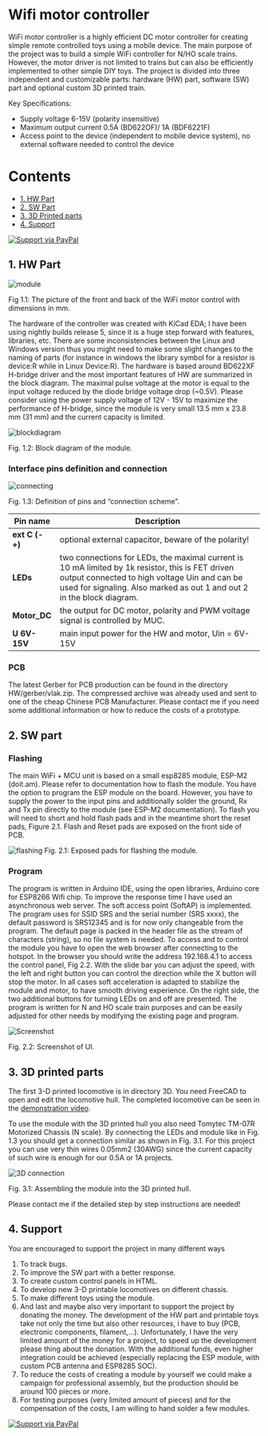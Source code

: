 # Wifi motor controller

WiFi motor controller is a highly efficient DC motor controller for creating simple remote controlled toys using a mobile device. The main purpose of the project was to build a simple WiFi controller for N/HO scale trains. However, the motor driver is not limited to trains but can also be efficiently implemented to other simple DIY toys.  The project is divided into three independent and customizable parts: hardware (HW) part, software (SW) part and optional custom 3D printed train. 

Key Specifications:
-	Supply voltage 6-15V (polarity insensitive)
-	Maximum output current 0.5A (BD622OF)/ 1A (BDF6221F)
-	Access point to the device (independent to mobile device system), no external software needed to control the device

 # Contents
 
     
- [1. HW Part](#1-hw-part) 
- [2. SW Part](#2-sw-part)
- [3. 3D Printed parts](#3-3d-printed-parts)
- [4. Support](#4-support)

[![Support via PayPal](https://cdn.rawgit.com/twolfson/paypal-github-button/1.0.0/dist/button.svg)](https://paypal.me/andrejcampa)


## 1. HW Part

![module](https://raw.githubusercontent.com/andrejcampa/WiFi-motor-controller/master/docs/module.png)

Fig 1.1: The picture of the front and back of the WiFi motor control with dimensions in mm.

The hardware of the controller was created with KiCad EDA; I have been using nightly builds release 5, since it is a huge step forward with features, libraries, etc. There are some inconsistencies between the Linux and Windows version thus you might need to make some slight changes to the naming of parts (for instance in windows the library symbol for a resistor is device:R while in Linux Device:R).
The hardware is based around BD622XF H-bridge driver and the most important features of HW are summarized in the block diagram. The maximal pulse voltage at the motor is equal to the input voltage reduced by the diode bridge voltage drop (~0.5V). Please consider using the power supply voltage of 12V - 15V to maximize the performance of H-bridge, since the module is very small 13.5 mm x 23.8 mm (31 mm) and the current capacity is limited.

![blockdiagram](https://raw.githubusercontent.com/andrejcampa/WiFi-motor-controller/master/docs/blockdiagram.png)

Fig. 1.2: Block diagram of the module.

### Interface pins definition and connection

![connecting](https://raw.githubusercontent.com/andrejcampa/WiFi-motor-controller/master/docs/connection.png)

Fig. 1.3: Definition of pins and “connection scheme”.

Pin name | Description
------------ | -------------
**ext C (- +)** | optional external capacitor, beware of the polarity!
**LEDs** | two connections for LEDs, the maximal current is 10 mA limited by 1k resistor, this is FET driven output connected to high voltage Uin and can be used for signaling. Also marked as out 1 and out 2 in the block diagram.
**Motor_DC** | the output for DC motor, polarity and PWM voltage signal is controlled by MUC.
**U 6V-15V** | main input power for the HW and motor, Uin = 6V-15V

### PCB
The latest Gerber for PCB production can be found in the directory HW/gerber/vlak.zip. The compressed archive was already used and sent to one of the cheap Chinese PCB Manufacturer. Please contact me if you need some additional information or how to reduce the costs of a prototype.



## 2. SW part

### Flashing

The main WiFi + MCU unit is based on a small esp8285 module, ESP-M2 (doit.am). Please refer to documentation how to flash the module. You have the option to program the ESP module on the board. However, you have to supply the power to the input pins and additionally solder the ground, Rx and Tx pin directly to the module (see ESP-M2 documentation).  To flash you will need to short and hold flash pads and in the meantime short the reset pads, Figure 2.1. Flash and Reset pads are exposed on the front side of PCB.

![flashing](https://raw.githubusercontent.com/andrejcampa/WiFi-motor-controller/master/docs/flashing.png)
Fig. 2.1: Exposed pads for flashing the module.

### Program
The program is written in Arduino IDE, using the open libraries, Arduino core for ESP8266 Wifi chip. To improve the response time I have used an asynchronous web server. The soft access point (SoftAP) is implemented. The program uses for SSID SRS and the serial number (SRS xxxx), the default password is SRS12345 and is for now only changeable from the program. The default page is packed in the header file as the stream of characters (string), so no file system is needed.
To access and to control the module you have to open the web browser after connecting to the hotspot. In the browser you should write the address 192.168.4.1 to access the control panel, Fig 2.2. With the slide bar you can adjust the speed, with the left and right button you can control the direction while the X button will stop the motor. In all cases soft acceleration is adapted to stabilize the module and motor, to have smooth driving experience. On the right side, the two additional buttons for turning LEDs on and off are presented. The program is written for N and HO scale train purposes and can be easily adjusted for other needs by modifying the existing page and program.

![Screenshot](https://raw.githubusercontent.com/andrejcampa/WiFi-motor-controller/master/docs/Screenshot.png)

Fig. 2.2: Screenshot of UI.

## 3. 3D printed parts
The first 3-D printed locomotive is in directory 3D. You need FreeCAD to open and edit the locomotive hull. The completed locomotive can be seen in the [demonstration video](https://youtu.be/si7zXm7mwlY).

To use the module with the 3D printed hull you also need Tomytec TM-07R Motorized Chassis (N scale). By connecting the LEDs and module like in Fig. 1.3 you should get a connection similar as shown in Fig. 3.1. For this project you can use very thin wires 0.05mm2 (30AWG) since the current capacity of such wire is enough for our 0.5A or 1A projects.

![3D connection](https://raw.githubusercontent.com/andrejcampa/WiFi-motor-controller/master/docs/3Dconnection.png)

Fig. 3.1: Assembling the module into the 3D printed hull.

Please contact me if the detailed step by step instructions are needed!

## 4. Support
You are encouraged to support the project in many different ways
1. To track bugs.
2. To improve the SW part with a better response.
3. To create custom control panels in HTML.
4. To develop new 3-D printable locomotives on different chassis.
5. To make different toys using the module.
6. And last and maybe also very important to support the project by donating the money. The development of the HW part and printable toys take not only the time but also other resources, i have to buy (PCB, electronic components, filament,…). Unfortunately, I have the very limited amount of the money for a project, to speed up the development please thing about the donation. With the additional funds, even higher integration could be achieved (especially replacing the ESP module, with custom PCB antenna and ESP8285 SOC).
7. To reduce the costs of creating a module by yourself we could make a campaign for professional assembly, but the production should be around 100 pieces or more.
8. For testing purposes (very limited amount of pieces) and for the compensation of the costs, I am willing to hand solder a few modules.

[![Support via PayPal](https://cdn.rawgit.com/twolfson/paypal-github-button/1.0.0/dist/button.svg)](https://paypal.me/andrejcampa)
